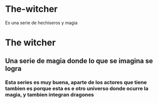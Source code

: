 # The-witcher
 Es una serie de hechiseros y magia

# The witcher
## Una serie de magia donde lo que se imagina se logra
### Esta series es muy buena, aparte de los actores que tiene tambien es porque esta es e otro universo donde ocurre la magia, y tambien integran dragones
